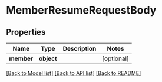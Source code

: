# MemberResumeRequestBody

## Properties
Name | Type | Description | Notes
------------ | ------------- | ------------- | -------------
**member** | **object** |  | [optional] 

[[Back to Model list]](../README.md#documentation-for-models) [[Back to API list]](../README.md#documentation-for-api-endpoints) [[Back to README]](../README.md)


